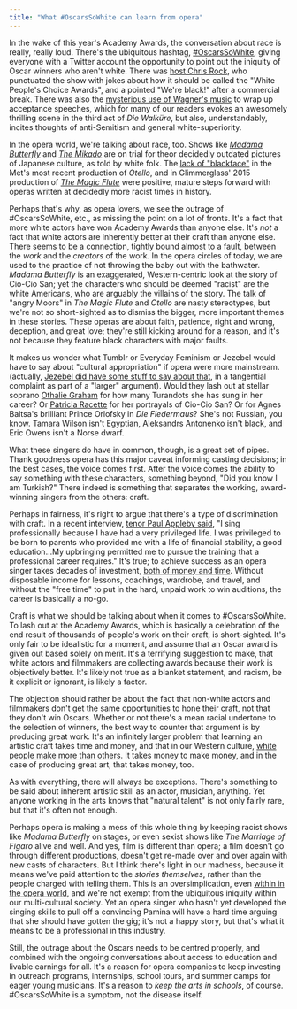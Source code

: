 ```yaml
---
title: "What #OscarsSoWhite can learn from opera"
---
```


In the wake of this year's Academy Awards, the conversation about race is really, really loud. There's the ubiquitous hashtag, [#OscarsSoWhite](https://twitter.com/search?q=%23OscarsSoWhite&src=typd), giving everyone with a Twitter account the opportunity to point out the iniquity of Oscar winners who aren't white. There was [host Chris Rock](http://www.newyorker.com/culture/culture-desk/chris-rocks-oscars), who punctuated the show with jokes about how it should be called the "White People's Choice Awards", and a pointed "We're black!" after a commercial break. There was also the [mysterious use of Wagner's music](http://www.newyorker.com/culture/cultural-comment/a-closer-look-at-wagner-and-oscarssowhite) to wrap up acceptance speeches, which for many of our readers evokes an awesomely thrilling scene in the third act of *Die Walküre*, but also, understandably, incites thoughts of anti-Semitism and general white-superiority.

In the opera world, we're talking about race, too. Shows like [*Madama Butterfly*](http://www.telegraph.co.uk/news/uknews/1542633/Opera-expert-says-Puccinis-Butterfly-is-racist.html) and [*The Mikado*](http://www.telesurtv.net/english/news/Final-Curtain-for-Racist-Gilbert-and-Sullivan-Opera-20150918-0011.html) are on trial for theor decidedly outdated pictures of Japanese culture, as told by white folk. The [lack of "blackface"](https://www.good.is/articles/otello-blackface-glimmerglass-mohegan-magic-flute-opera) in the Met's most recent production of *Otello*, and in Glimmerglass' 2015 production of [*The Magic Flute*](http://www.nytimes.com/2015/08/06/arts/music/at-glimmerglass-festival-the-magic-flute-is-among-the-reimagined.html) were positive, mature steps forward with operas written at decidedly more racist times in history.

Perhaps that's why, as opera lovers, we see the outrage of #OscarsSoWhite, etc., as missing the point on a lot of fronts. It's a fact that more white actors have won Academy Awards than anyone else. It's *not* a fact that white actors are inherently better at their craft than anyone else. There seems to be a connection, tightly bound almost to a fault, between the *work* and the *creators* of the work. In the opera circles of today, we are used to the practice of not throwing the baby out with the bathwater. *Madama Butterfly* is an exaggerated, Western-centric look at the story of Cio-Cio San; yet the characters who should be deemed "racist" are the white Americans, who are arguably the villains of the story. The talk of "angry Moors" in *The Magic Flute* and *Otello* are nasty stereotypes, but we're not so short-sighted as to dismiss the bigger, more important themes in these stories. These operas are about faith, patience, right and wrong, deception, and great love; they're still kicking around for a reason, and it's not because they feature black characters with major faults.

It makes us wonder what Tumblr or Everyday Feminism or Jezebel would have to say about "cultural appropriation" if opera were more mainstream. (actually, [Jezebel did have some stuff to say about that](/a-tale-of-big-hair-at-the-met/), in a tangential complaint as part of a "larger" argument). Would they lash out at stellar soprano [Othalie Graham](/talking-with-singers-othalie-graham/) for how many Turandots she has sung in her career? Or [Patricia Racette](/in-review-madama-butterfly/) for her portrayals of Cio-Cio San? Or for Agnes Baltsa's brilliant Prince Orlofsky in *Die Fledermaus*? She's not Russian, you know. Tamara Wilson isn't Egyptian, Aleksandrs Antonenko isn't black, and Eric Owens isn't a Norse dwarf. 

What these singers do have in common, though, is a great set of pipes. Thank goodness opera has this major caveat informing casting decisions; in the best cases, the voice comes first. After the voice comes the ability to say something with these characters, something beyond, "Did you know I am Turkish?" There indeed is something that separates the working, award-winning singers from the others: craft. 

Perhaps in fairness, it's right to argue that there's a type of discrimination with craft. In a recent interview, [tenor Paul Appleby said](/paul-appleby-telling-stories-at-wigmore-hall/), "I sing professionally because I have had a very privileged life. I was privileged to be born to parents who provided me with a life of financial stability, a good education...My upbringing permitted me to pursue the training that a professional career requires." It's true; to achieve success as an opera singer takes decades of investment, [both of money and time](/breaking-into-the-industry-a-vicious-cycle/). Without disposable income for lessons, coachings, wardrobe, and travel, and without the "free time" to put in the hard, unpaid work to win auditions, the career is basically a no-go.

Craft is what we should be talking about when it comes to #OscarsSoWhite. To lash out at the Academy Awards, which is basically a celebration of the end result of thousands of people's work on their craft, is short-sighted. It's only fair to be idealistic for a moment, and assume that an Oscar award is given out based solely on merit. It's a terrifying suggestion to make, that white actors and filmmakers are collecting awards because their work is objectively better. It's likely not true as a blanket statement, and racism, be it explicit or ignorant, is likely a factor. 

The objection should rather be about the fact that non-white actors and filmmakers don't get the same opportunities to hone their craft, not that they don't win Oscars. Whether or not there's a mean racial undertone to the selection of winners, the best way to counter that argument is by producing great work. It's an infinitely larger problem that learning an artistic craft takes time and money, and that in our Western culture, [white people make more than others](http://www.businessinsider.com/heres-median-income-in-the-us-by-race-2013-9?IR=T). It takes money to make money, and in the case of producing great art, that takes money, too.

As with everything, there will always be exceptions. There's something to be said about inherent artistic skill as an actor, musician, anything. Yet anyone working in the arts knows that "natural talent" is not only fairly rare, but that it's often not enough. 

Perhaps opera is making a mess of this whole thing by keeping racist shows like *Madama Butterfly* on stages, or even sexist shows like *The Marriage of Figaro* alive and well. And yes, film is different than opera; a film doesn't go through different productions, doesn't get re-made over and over again with new casts of characters. But I think there's light in our madness, because it means we've paid attention to the *stories themselves*, rather than the people charged with telling them. This is an oversimplication, even [within in the opera world](/talking-with-singers-jorell-williams/), and we're not exempt from the ubiquitous iniquity within our multi-cultural society. Yet an opera singer who hasn't yet developed the singing skills to pull off a convincing Pamina will have a hard time arguing that she should have gotten the gig; it's not a happy story, but that's what it means to be a professional in this industry. 

Still, the outrage about the Oscars needs to be centred properly, and combined with the ongoing conversations about access to education and livable earnings for all. It's a reason for opera companies to keep investing in outreach programs, internships, school tours, and summer camps for eager young musicians. It's a reason to *keep the arts in schools*, of course. #OscarsSoWhite is a symptom, not the disease itself.
